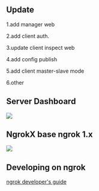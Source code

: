 ## Update
1.add manager web

2.add client auth.

3.update client inspect web

4.add config publish

5.add client master-slave mode

6.other 

## Server Dashboard
![](https://raw.githubusercontent.com/LFreedomDev/ngrok-x/master/docs/dashboard.jpg)

## NgrokX base ngrok 1.x
![](https://ngrok.com/static/img/overview.png)

## Developing on ngrok
[ngrok developer's guide](docs/DEVELOPMENT.md)
